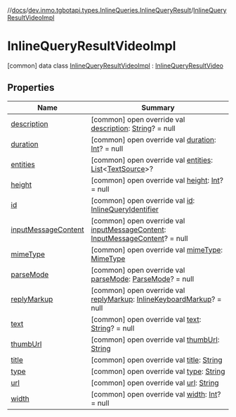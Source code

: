 //[docs](../../../index.md)/[dev.inmo.tgbotapi.types.InlineQueries.InlineQueryResult](../index.md)/[InlineQueryResultVideoImpl](index.md)



# InlineQueryResultVideoImpl  
 [common] data class [InlineQueryResultVideoImpl](index.md) : [InlineQueryResultVideo](../../dev.inmo.tgbotapi.types.InlineQueries.InlineQueryResult.abstracts.results.video/-inline-query-result-video/index.md)   


## Properties  
  
|  Name |  Summary | 
|---|---|
| <a name="dev.inmo.tgbotapi.types.InlineQueries.InlineQueryResult/InlineQueryResultVideoImpl/description/#/PointingToDeclaration/"></a>[description](description.md)| <a name="dev.inmo.tgbotapi.types.InlineQueries.InlineQueryResult/InlineQueryResultVideoImpl/description/#/PointingToDeclaration/"></a> [common] open override val [description](description.md): [String](https://kotlinlang.org/api/latest/jvm/stdlib/kotlin/-string/index.html)? = null   <br>|
| <a name="dev.inmo.tgbotapi.types.InlineQueries.InlineQueryResult/InlineQueryResultVideoImpl/duration/#/PointingToDeclaration/"></a>[duration](duration.md)| <a name="dev.inmo.tgbotapi.types.InlineQueries.InlineQueryResult/InlineQueryResultVideoImpl/duration/#/PointingToDeclaration/"></a> [common] open override val [duration](duration.md): [Int](https://kotlinlang.org/api/latest/jvm/stdlib/kotlin/-int/index.html)? = null   <br>|
| <a name="dev.inmo.tgbotapi.types.InlineQueries.InlineQueryResult/InlineQueryResultVideoImpl/entities/#/PointingToDeclaration/"></a>[entities](entities.md)| <a name="dev.inmo.tgbotapi.types.InlineQueries.InlineQueryResult/InlineQueryResultVideoImpl/entities/#/PointingToDeclaration/"></a> [common] open override val [entities](entities.md): [List](https://kotlinlang.org/api/latest/jvm/stdlib/kotlin.collections/-list/index.html)<[TextSource](../../dev.inmo.tgbotapi.CommonAbstracts/-text-source/index.md)>?   <br>|
| <a name="dev.inmo.tgbotapi.types.InlineQueries.InlineQueryResult/InlineQueryResultVideoImpl/height/#/PointingToDeclaration/"></a>[height](height.md)| <a name="dev.inmo.tgbotapi.types.InlineQueries.InlineQueryResult/InlineQueryResultVideoImpl/height/#/PointingToDeclaration/"></a> [common] open override val [height](height.md): [Int](https://kotlinlang.org/api/latest/jvm/stdlib/kotlin/-int/index.html)? = null   <br>|
| <a name="dev.inmo.tgbotapi.types.InlineQueries.InlineQueryResult/InlineQueryResultVideoImpl/id/#/PointingToDeclaration/"></a>[id](id.md)| <a name="dev.inmo.tgbotapi.types.InlineQueries.InlineQueryResult/InlineQueryResultVideoImpl/id/#/PointingToDeclaration/"></a> [common] open override val [id](id.md): [InlineQueryIdentifier](../../dev.inmo.tgbotapi.types/index.md#%5Bdev.inmo.tgbotapi.types%2FInlineQueryIdentifier%2F%2F%2FPointingToDeclaration%2F%5D%2FClasslikes%2F625018081)   <br>|
| <a name="dev.inmo.tgbotapi.types.InlineQueries.InlineQueryResult/InlineQueryResultVideoImpl/inputMessageContent/#/PointingToDeclaration/"></a>[inputMessageContent](input-message-content.md)| <a name="dev.inmo.tgbotapi.types.InlineQueries.InlineQueryResult/InlineQueryResultVideoImpl/inputMessageContent/#/PointingToDeclaration/"></a> [common] open override val [inputMessageContent](input-message-content.md): [InputMessageContent](../../dev.inmo.tgbotapi.types.InlineQueries.abstracts/-input-message-content/index.md)? = null   <br>|
| <a name="dev.inmo.tgbotapi.types.InlineQueries.InlineQueryResult/InlineQueryResultVideoImpl/mimeType/#/PointingToDeclaration/"></a>[mimeType](mime-type.md)| <a name="dev.inmo.tgbotapi.types.InlineQueries.InlineQueryResult/InlineQueryResultVideoImpl/mimeType/#/PointingToDeclaration/"></a> [common] open override val [mimeType](mime-type.md): [MimeType](../../dev.inmo.tgbotapi.utils/-mime-type/index.md)   <br>|
| <a name="dev.inmo.tgbotapi.types.InlineQueries.InlineQueryResult/InlineQueryResultVideoImpl/parseMode/#/PointingToDeclaration/"></a>[parseMode](parse-mode.md)| <a name="dev.inmo.tgbotapi.types.InlineQueries.InlineQueryResult/InlineQueryResultVideoImpl/parseMode/#/PointingToDeclaration/"></a> [common] open override val [parseMode](parse-mode.md): [ParseMode](../../dev.inmo.tgbotapi.types.ParseMode/-parse-mode/index.md)? = null   <br>|
| <a name="dev.inmo.tgbotapi.types.InlineQueries.InlineQueryResult/InlineQueryResultVideoImpl/replyMarkup/#/PointingToDeclaration/"></a>[replyMarkup](reply-markup.md)| <a name="dev.inmo.tgbotapi.types.InlineQueries.InlineQueryResult/InlineQueryResultVideoImpl/replyMarkup/#/PointingToDeclaration/"></a> [common] open override val [replyMarkup](reply-markup.md): [InlineKeyboardMarkup](../../dev.inmo.tgbotapi.types.buttons/-inline-keyboard-markup/index.md)? = null   <br>|
| <a name="dev.inmo.tgbotapi.types.InlineQueries.InlineQueryResult/InlineQueryResultVideoImpl/text/#/PointingToDeclaration/"></a>[text](text.md)| <a name="dev.inmo.tgbotapi.types.InlineQueries.InlineQueryResult/InlineQueryResultVideoImpl/text/#/PointingToDeclaration/"></a> [common] open override val [text](text.md): [String](https://kotlinlang.org/api/latest/jvm/stdlib/kotlin/-string/index.html)? = null   <br>|
| <a name="dev.inmo.tgbotapi.types.InlineQueries.InlineQueryResult/InlineQueryResultVideoImpl/thumbUrl/#/PointingToDeclaration/"></a>[thumbUrl](thumb-url.md)| <a name="dev.inmo.tgbotapi.types.InlineQueries.InlineQueryResult/InlineQueryResultVideoImpl/thumbUrl/#/PointingToDeclaration/"></a> [common] open override val [thumbUrl](thumb-url.md): [String](https://kotlinlang.org/api/latest/jvm/stdlib/kotlin/-string/index.html)   <br>|
| <a name="dev.inmo.tgbotapi.types.InlineQueries.InlineQueryResult/InlineQueryResultVideoImpl/title/#/PointingToDeclaration/"></a>[title](title.md)| <a name="dev.inmo.tgbotapi.types.InlineQueries.InlineQueryResult/InlineQueryResultVideoImpl/title/#/PointingToDeclaration/"></a> [common] open override val [title](title.md): [String](https://kotlinlang.org/api/latest/jvm/stdlib/kotlin/-string/index.html)   <br>|
| <a name="dev.inmo.tgbotapi.types.InlineQueries.InlineQueryResult/InlineQueryResultVideoImpl/type/#/PointingToDeclaration/"></a>[type](type.md)| <a name="dev.inmo.tgbotapi.types.InlineQueries.InlineQueryResult/InlineQueryResultVideoImpl/type/#/PointingToDeclaration/"></a> [common] open override val [type](type.md): [String](https://kotlinlang.org/api/latest/jvm/stdlib/kotlin/-string/index.html)   <br>|
| <a name="dev.inmo.tgbotapi.types.InlineQueries.InlineQueryResult/InlineQueryResultVideoImpl/url/#/PointingToDeclaration/"></a>[url](url.md)| <a name="dev.inmo.tgbotapi.types.InlineQueries.InlineQueryResult/InlineQueryResultVideoImpl/url/#/PointingToDeclaration/"></a> [common] open override val [url](url.md): [String](https://kotlinlang.org/api/latest/jvm/stdlib/kotlin/-string/index.html)   <br>|
| <a name="dev.inmo.tgbotapi.types.InlineQueries.InlineQueryResult/InlineQueryResultVideoImpl/width/#/PointingToDeclaration/"></a>[width](width.md)| <a name="dev.inmo.tgbotapi.types.InlineQueries.InlineQueryResult/InlineQueryResultVideoImpl/width/#/PointingToDeclaration/"></a> [common] open override val [width](width.md): [Int](https://kotlinlang.org/api/latest/jvm/stdlib/kotlin/-int/index.html)? = null   <br>|

